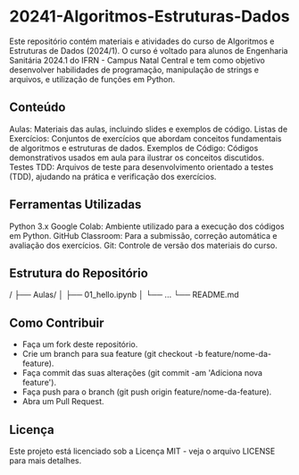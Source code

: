 # 20241-Algoritmos-Estruturas-Dados

Este repositório contém materiais e atividades do curso de Algoritmos e Estruturas de Dados (2024/1). O curso é voltado para alunos de Engenharia Sanitária 2024.1 do IFRN - Campus Natal Central e tem como objetivo desenvolver habilidades de programação, manipulação de strings e arquivos, e utilização de funções em Python.

## Conteúdo
Aulas: Materiais das aulas, incluindo slides e exemplos de código.
Listas de Exercícios: Conjuntos de exercícios que abordam conceitos fundamentais de algoritmos e estruturas de dados.
Exemplos de Código: Códigos demonstrativos usados em aula para ilustrar os conceitos discutidos.
Testes TDD: Arquivos de teste para desenvolvimento orientado a testes (TDD), ajudando na prática e verificação dos exercícios.

## Ferramentas Utilizadas
Python 3.x
Google Colab: Ambiente utilizado para a execução dos códigos em Python.
GitHub Classroom: Para a submissão, correção automática e avaliação dos exercícios.
Git: Controle de versão dos materiais do curso.

## Estrutura do Repositório
/
├── Aulas/
│   ├── 01_hello.ipynb
│   └── ...
└── README.md

## Como Contribuir

* Faça um fork deste repositório.
* Crie um branch para sua feature (git checkout -b feature/nome-da-feature).
* Faça commit das suas alterações (git commit -am 'Adiciona nova feature').
* Faça push para o branch (git push origin feature/nome-da-feature).
* Abra um Pull Request.

## Licença
Este projeto está licenciado sob a Licença MIT - veja o arquivo LICENSE para mais detalhes.
